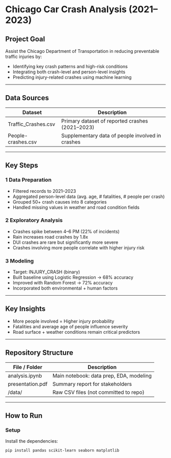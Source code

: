 # Chicago Car Crash Analysis (2021–2023)

##  Project Goal

Assist the Chicago Department of Transportation in reducing preventable traffic injuries by:
- Identifying key crash patterns and high-risk conditions
- Integrating both crash-level and person-level insights
- Predicting injury-related crashes using machine learning

---

##  Data Sources

| Dataset           | Description                          |
|-------------------|--------------------------------------|
| Traffic_Crashes.csv | Primary dataset of reported crashes (2021–2023) |
| People-crashes.csv | Supplementary data of people involved in crashes |

---

##  Key Steps

### 1 Data Preparation
- Filtered records to 2021–2023
- Aggregated person-level data (avg. age, # fatalities, # people per crash)
- Grouped 50+ crash causes into 8 categories
- Handled missing values in weather and road condition fields

### 2 Exploratory Analysis
-  Crashes spike between 4–6 PM (22% of incidents)
-  Rain increases road crashes by 1.8x
-  DUI crashes are rare  but significantly more severe
-  Crashes involving more people correlate with higher injury risk

### 3 Modeling
- Target: INJURY_CRASH (binary)
- Built baseline using Logistic Regression → 68% accuracy
- Improved with Random Forest → 72% accuracy
- Incorporated both environmental + human factors

---

##  Key Insights

- More people involved = Higher injury probability
- Fatalities and average age of people influence severity
- Road surface + weather conditions remain critical predictors

---

##  Repository Structure

| File / Folder        | Description                                |
|----------------------|--------------------------------------------|
| analysis.ipynb     | Main notebook: data prep, EDA, modeling     |
| presentation.pdf   | Summary report for stakeholders             |
| /data/             | Raw CSV files (not committed to repo)       |

---

##  How to Run

###  Setup

Install the dependencies:

```bash
pip install pandas scikit-learn seaborn matplotlib
